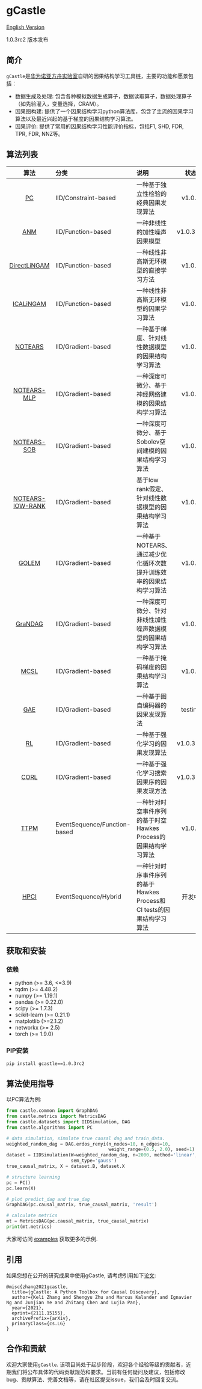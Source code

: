 # gCastle

[English Version](./README.md)

1.0.3rc2 版本发布

## 简介

`gCastle`是[华为诺亚方舟实验室](https://www.noahlab.com.hk/#/home)自研的因果结构学习工具链，主要的功能和愿景包括：

* 数据生成及处理: 包含各种模拟数据生成算子，数据读取算子，数据处理算子（如先验灌入，变量选择，CRAM）。
* 因果图构建: 提供了一个因果结构学习python算法库，包含了主流的因果学习算法以及最近兴起的基于梯度的因果结构学习算法。
* 因果评价: 提供了常用的因果结构学习性能评价指标，包括F1, SHD, FDR, TPR, FDR, NNZ等。


## 算法列表

| 算法 | 分类 | 说明 |状态 |
| :--: | :-- | :-- | :--: |
| [PC](https://arxiv.org/abs/math/0510436) | IID/Constraint-based | 一种基于独立性检验的经典因果发现算法 | v1.0.1 |
| [ANM](https://webdav.tuebingen.mpg.de/causality/NIPS2008-Hoyer.pdf) | IID/Function-based | 一种非线性的加性噪声因果模型 | v1.0.3rc1 |
| [DirectLiNGAM](https://arxiv.org/abs/1101.2489) | IID/Function-based | 一种线性非高斯无环模型的直接学习方法 | v1.0.1 |
| [ICALiNGAM](https://dl.acm.org/doi/10.5555/1248547.1248619) | IID/Function-based | 一种线性非高斯无环模型的因果学习算法 | v1.0.1 |
| [NOTEARS](https://arxiv.org/abs/1803.01422) | IID/Gradient-based | 一种基于梯度、针对线性数据模型的因果结构学习算法 | v1.0.1 |
| [NOTEARS-MLP](https://arxiv.org/abs/1909.13189) | IID/Gradient-based | 一种深度可微分、基于神经网络建模的因果结构学习算法 | v1.0.1 |
| [NOTEARS-SOB](https://arxiv.org/abs/1909.13189) | IID/Gradient-based | 一种深度可微分、基于Sobolev空间建模的因果结构学习算法 | v1.0.1 |
| [NOTEARS-lOW-RANK](https://arxiv.org/abs/2006.05691) | IID/Gradient-based | 基于low rank假定、针对线性数据模型的因果结构学习算法 | v1.0.1 |
| [GOLEM](https://arxiv.org/abs/2006.10201) | IID/Gradient-based | 一种基于NOTEARS、通过减少优化循环次数提升训练效率的因果结构学习算法 | v1.0.1 |
| [GraNDAG](https://arxiv.org/abs/1906.02226) | IID/Gradient-based | 一种深度可微分、针对非线性加性噪声数据模型的因果结构学习算法 | v1.0.1 |
| [MCSL](https://arxiv.org/abs/1910.08527) | IID/Gradient-based | 一种基于掩码梯度的因果结构学习算法 | v1.0.1 |
| [GAE](https://arxiv.org/abs/1911.07420) | IID/Gradient-based | 一种基于图自编码器的因果发现算法 | testing |
| [RL](https://arxiv.org/abs/1906.04477) | IID/Gradient-based | 一种基于强化学习的因果发现算法 | v1.0.3rc1 |
| [CORL](https://arxiv.org/abs/2105.06631) | IID/Gradient-based | 一种基于强化学习搜索因果序的因果发现方法 | v1.0.3rc1 |
| [TTPM](https://arxiv.org/abs/2105.10884) | EventSequence/Function-based | 一种针对时空事件序列的基于时空Hawkes Process的因果结构学习算法 | v1.0.1 |
| [HPCI](https://arxiv.org/abs/2105.03092) | EventSequence/Hybrid | 一种针对时序事件序列的基于Hawkes Process和CI tests的因果结构学习算法 | 开发中 |


## 获取和安装

### 依赖
- python (>= 3.6, <=3.9)
- tqdm (>= 4.48.2)
- numpy (>= 1.19.1)
- pandas (>= 0.22.0)
- scipy (>= 1.7.3)
- scikit-learn (>= 0.21.1)
- matplotlib (>=2.1.2)
- networkx (>= 2.5)
- torch (>= 1.9.0)

### PIP安装
```bash
pip install gcastle==1.0.3rc2
```

## 算法使用指导
以PC算法为例: 
```python
from castle.common import GraphDAG
from castle.metrics import MetricsDAG
from castle.datasets import IIDSimulation, DAG
from castle.algorithms import PC

# data simulation, simulate true causal dag and train_data.
weighted_random_dag = DAG.erdos_renyi(n_nodes=10, n_edges=10, 
                                      weight_range=(0.5, 2.0), seed=1)
dataset = IIDSimulation(W=weighted_random_dag, n=2000, method='linear', 
                        sem_type='gauss')
true_causal_matrix, X = dataset.B, dataset.X

# structure learning
pc = PC()
pc.learn(X)

# plot predict_dag and true_dag
GraphDAG(pc.causal_matrix, true_causal_matrix, 'result')

# calculate metrics
mt = MetricsDAG(pc.causal_matrix, true_causal_matrix)
print(mt.metrics)
```
大家可访问 [examples](./example) 获取更多的示例. 


## 引用
如果您想在公开的研究成果中使用gCastle, 请考虑引用如下[论文](https://arxiv.org/abs/2111.15155):
```
@misc{zhang2021gcastle,
  title={gCastle: A Python Toolbox for Causal Discovery}, 
  author={Keli Zhang and Shengyu Zhu and Marcus Kalander and Ignavier Ng and Junjian Ye and Zhitang Chen and Lujia Pan},
  year={2021},
  eprint={2111.15155},
  archivePrefix={arXiv},
  primaryClass={cs.LG}
}
```


## 合作和贡献

欢迎大家使用`gCastle`. 该项目尚处于起步阶段，欢迎各个经验等级的贡献者，近期我们将公布具体的代码贡献规范和要求。当前有任何疑问及建议，包括修改bug、贡献算法、完善文档等，请在社区提交issue，我们会及时回复交流。
